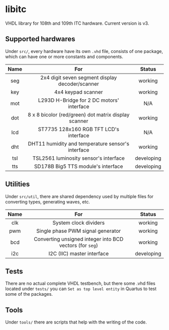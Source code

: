 # libitc

VHDL library for 108th and 109th ITC hardware. Current version is v3.

## Supported hardwares

Under `src/`, every hardware have its own `.vhd` file, consists of one package, which can have one or more constants and components.

| Name  |                         For                          |   Status   |
| :---: | :--------------------------------------------------: | :--------: |
|  seg  |   2x4 digit seven segment display decoder/scanner    |  working   |
|  key  |                  4x4 keypad scanner                  |  working   |
|  mot  |      L293D H-Bridge for 2 DC motors' interface       |    N/A     |
|  dot  | 8 x 8 bicolor (red/green) dot matrix display scanner |  working   |
|  lcd  |        ST7735 128x160 RGB TFT LCD's interface        |    N/A     |
|  dht  |  DHT11 humidity and temperature sensor's interface   |  working   |
|  tsl  |        TSL2561 luminosity sensor's interface         | developing |
|  tts  |          SD178B Big5 TTS module's interface          | developing |

## Utilities

Under `src/util`, there are shared dependency used by multiple files for converting types, generating waves, etc.

| Name  |                           For                            |   Status   |
| :---: | :------------------------------------------------------: | :--------: |
|  clk  |                  System clock dividers                   |  working   |
|  pwm  |            Single phase PWM signal generator             |  working   |
|  bcd  | Converting unsigned integer into BCD vectors (for `seg`) |  working   |
|  i2c  |                I2C (IIC) master interface                | developing |

## Tests

There are no actual complete VHDL testbench, but there some .vhd files located under `tests/` you can `Set as top level entity` in Quartus to test some of the packages.

## Tools

Under `tools/` there are scripts that help with the writing of the code.
